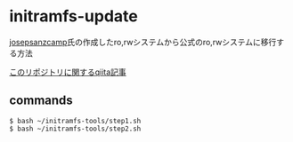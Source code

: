 # initramfs-update

[josepsanzcamp](https://github.com/josepsanzcamp/root-ro)氏の作成したro,rwシステムから公式のro,rwシステムに移行する方法

[このリポジトリに関するqiita記事](https://qiita.com/mofumoffy223/items/220ff4b792d9cb8acdee)

commands
--------

```
$ bash ~/initramfs-tools/step1.sh
$ bash ~/initramfs-tools/step2.sh
```